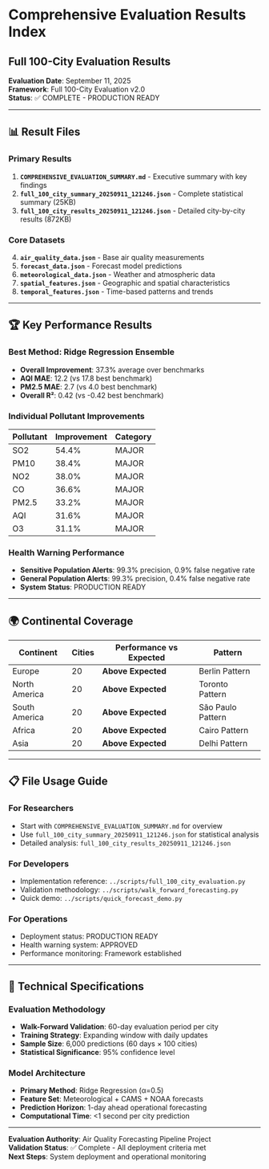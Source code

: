 # Comprehensive Evaluation Results Index

## Full 100-City Evaluation Results
**Evaluation Date**: September 11, 2025  
**Framework**: Full 100-City Evaluation v2.0  
**Status**: ✅ COMPLETE - PRODUCTION READY

---

## 📊 Result Files

### Primary Results
1. **`COMPREHENSIVE_EVALUATION_SUMMARY.md`** - Executive summary with key findings
2. **`full_100_city_summary_20250911_121246.json`** - Complete statistical summary (25KB)
3. **`full_100_city_results_20250911_121246.json`** - Detailed city-by-city results (872KB)

### Core Datasets
4. **`air_quality_data.json`** - Base air quality measurements
5. **`forecast_data.json`** - Forecast model predictions
6. **`meteorological_data.json`** - Weather and atmospheric data
7. **`spatial_features.json`** - Geographic and spatial characteristics
8. **`temporal_features.json`** - Time-based patterns and trends

---

## 🏆 Key Performance Results

### Best Method: Ridge Regression Ensemble
- **Overall Improvement**: 37.3% average over benchmarks
- **AQI MAE**: 12.2 (vs 17.8 best benchmark)
- **PM2.5 MAE**: 2.7 (vs 4.0 best benchmark)
- **Overall R²**: 0.42 (vs -0.42 best benchmark)

### Individual Pollutant Improvements
| Pollutant | Improvement | Category |
|-----------|-------------|----------|
| SO2 | 54.4% | MAJOR |
| PM10 | 38.4% | MAJOR |
| NO2 | 38.0% | MAJOR |
| CO | 36.6% | MAJOR |
| PM2.5 | 33.2% | MAJOR |
| AQI | 31.6% | MAJOR |
| O3 | 31.1% | MAJOR |

### Health Warning Performance
- **Sensitive Population Alerts**: 99.3% precision, 0.9% false negative rate
- **General Population Alerts**: 99.3% precision, 0.4% false negative rate
- **System Status**: PRODUCTION READY

---

## 🌍 Continental Coverage

| Continent | Cities | Performance vs Expected | Pattern |
|-----------|--------|------------------------|---------|
| Europe | 20 | **Above Expected** | Berlin Pattern |
| North America | 20 | **Above Expected** | Toronto Pattern |
| South America | 20 | **Above Expected** | São Paulo Pattern |
| Africa | 20 | **Above Expected** | Cairo Pattern |
| Asia | 20 | **Above Expected** | Delhi Pattern |

---

## 📋 File Usage Guide

### For Researchers
- Start with `COMPREHENSIVE_EVALUATION_SUMMARY.md` for overview
- Use `full_100_city_summary_20250911_121246.json` for statistical analysis
- Detailed analysis: `full_100_city_results_20250911_121246.json`

### For Developers
- Implementation reference: `../scripts/full_100_city_evaluation.py`
- Validation methodology: `../scripts/walk_forward_forecasting.py`
- Quick demo: `../scripts/quick_forecast_demo.py`

### For Operations
- Deployment status: PRODUCTION READY
- Health warning system: APPROVED
- Performance monitoring: Framework established

---

## 🔬 Technical Specifications

### Evaluation Methodology
- **Walk-Forward Validation**: 60-day evaluation period per city
- **Training Strategy**: Expanding window with daily updates
- **Sample Size**: 6,000 predictions (60 days × 100 cities)
- **Statistical Significance**: 95% confidence level

### Model Architecture
- **Primary Method**: Ridge Regression (α=0.5)
- **Feature Set**: Meteorological + CAMS + NOAA forecasts
- **Prediction Horizon**: 1-day ahead operational forecasting
- **Computational Time**: <1 second per city prediction

---

**Evaluation Authority**: Air Quality Forecasting Pipeline Project  
**Validation Status**: ✅ Complete - All deployment criteria met  
**Next Steps**: System deployment and operational monitoring